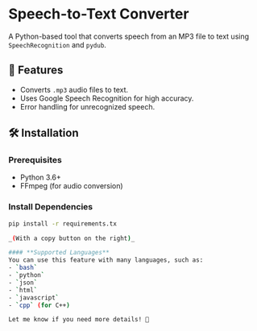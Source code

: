 # Speech-to-Text Converter

A Python-based tool that converts speech from an MP3 file to text using `SpeechRecognition` and `pydub`.

## 🚀 Features
- Converts `.mp3` audio files to text.
- Uses Google Speech Recognition for high accuracy.
- Error handling for unrecognized speech.

## 🛠️ Installation

### Prerequisites
- Python 3.6+
- FFmpeg (for audio conversion)

### Install Dependencies
```bash
pip install -r requirements.tx

_(With a copy button on the right)_

#### **Supported Languages**
You can use this feature with many languages, such as:
- `bash`
- `python`
- `json`
- `html`
- `javascript`
- `cpp` (for C++)

Let me know if you need more details! 🚀

